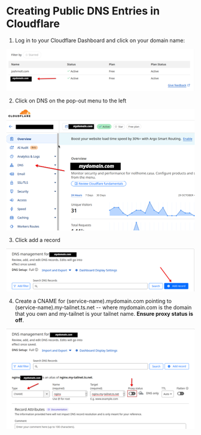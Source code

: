 # Creating Public DNS Entries in Cloudflare

1. Log in to your Cloudflare Dashboard and click on your domain name:

![](/static/cloudflare-dns1.png)

2. Click on DNS on the pop-out menu to the left

![](/static/cloudflare-dns2.png)

3. Click add a record

![](/static/cloudflare-dns3.png)

4. Create a CNAME for (service-name).mydomain.com pointing to (service-name).my-tailnet.ts.net -- where mydomain.com is the domain that you own and my-tailnet is your tailnet name. **Ensure proxy status is off**.

![](/static/cloudflare-dns4.png)